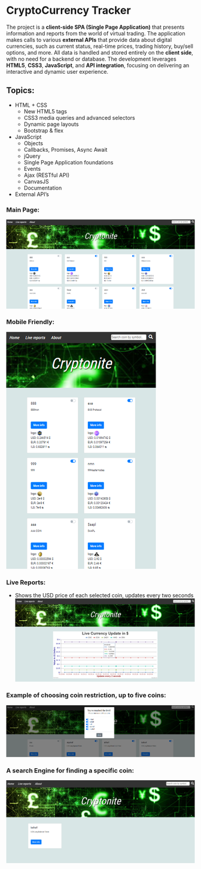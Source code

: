 # CryptoCurrency Tracker

The project is a **client-side SPA (Single Page Application)** that presents information and reports from the world of virtual trading. The application makes calls to various **external APIs** that provide data about digital currencies, such as current status, real-time prices, trading history, buy/sell options, and more. All data is handled and stored entirely on the **client side**, with no need for a backend or database. The development leverages **HTML5**, **CSS3**, **JavaScript**, and **API integration**, focusing on delivering an interactive and dynamic user experience.
## Topics:

* HTML + CSS
  - New HTML5 tags
  - CSS3 media queries and advanced selectors
  - Dynamic page layouts
  - Bootstrap & flex
* JavaScript
  - Objects
  - Callbacks, Promises, Async Await
  - jQuery
  - Single Page Application foundations
  - Events
  - Ajax (RESTful API)
  - CanvasJS
  - Documentation
* External API’s

 

### Main Page:

![mainPage](./mainPage.png)



### Mobile Friendly:

![mobile](./mobile.png)




### Live Reports:
* Shows the USD price of each selected coin, updates every two seconds
![liveReports.png](./liveReports.png)



### Example of choosing coin restriction, up to five coins:

![modal](./modal.png)




### A search Engine for finding a specific coin:
![speicifcSearchExample](./search.png)











